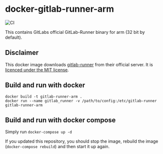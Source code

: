 # docker-gitlab-runner-arm

![CI](https://github.com/LinusCDE/docker-gitlab-runner-arm/workflows/CI/badge.svg)

This contains GitLabs official GitLab-Runner binary for arm (32 bit by default).

## Disclaimer

This docker image downloads [gitlab-runner](https://gitlab.com/gitlab-org/gitlab-runner/) from their official server. It is [licenced under the MIT license](https://gitlab.com/gitlab-org/gitlab-runner/-/blob/master/LICENSE).

## Build and run with docker

```
docker build -t gitlab-runner-arm .
docker run --name gitlab_runner -v /path/to/config:/etc/gitlab-runner gitlab-runner-arm
```

## Build and run with docker compose

Simply run `docker-compose up -d`

If you updated this repository, you should stop the image, rebuild the image (`docker-compose rebuild`) and then start it up again.
